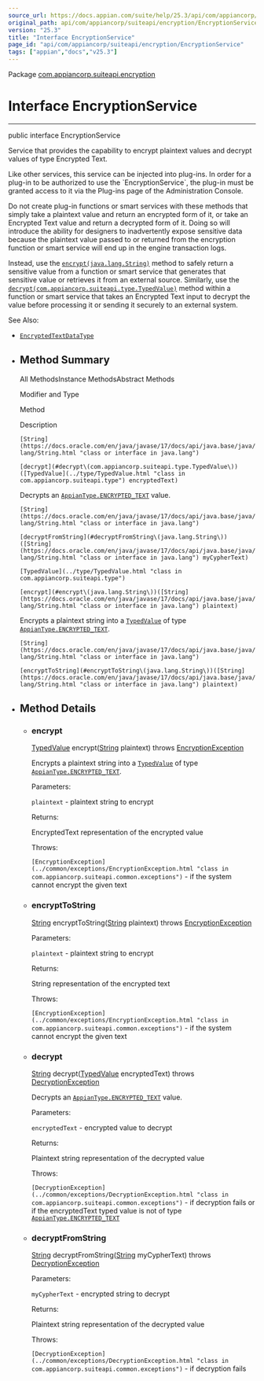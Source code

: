 ```yaml
---
source_url: https://docs.appian.com/suite/help/25.3/api/com/appiancorp/suiteapi/encryption/EncryptionService.html
original_path: api/com/appiancorp/suiteapi/encryption/EncryptionService.html
version: "25.3"
title: "Interface EncryptionService"
page_id: "api/com/appiancorp/suiteapi/encryption/EncryptionService"
tags: ["appian","docs","v25.3"]
---
```



Package [com.appiancorp.suiteapi.encryption](package-summary.html)

# Interface EncryptionService

* * *

public interface EncryptionService

Service that provides the capability to encrypt plaintext values and decrypt values of type Encrypted Text.

Like other services, this service can be injected into plug-ins. In order for a plug-in to be authorized to use the \`EncryptionService\`, the plug-in must be granted access to it via the Plug-ins page of the Administration Console.

Do not create plug-in functions or smart services with these methods that simply take a plaintext value and return an encrypted form of it, or take an Encrypted Text value and return a decrypted form of it. Doing so will introduce the ability for designers to inadvertently expose sensitive data because the plaintext value passed to or returned from the encryption function or smart service will end up in the engine transaction logs.

Instead, use the [`encrypt(java.lang.String)`](#encrypt\(java.lang.String\)) method to safely return a sensitive value from a function or smart service that generates that sensitive value or retrieves it from an external source. Similarly, use the [`decrypt(com.appiancorp.suiteapi.type.TypedValue)`](#decrypt\(com.appiancorp.suiteapi.type.TypedValue\)) method within a function or smart service that takes an Encrypted Text input to decrypt the value before processing it or sending it securely to an external system.

See Also:

-   [`EncryptedTextDataType`](EncryptedTextDataType.html "annotation interface in com.appiancorp.suiteapi.encryption")

-   ## Method Summary

    All MethodsInstance MethodsAbstract Methods

    Modifier and Type

    Method

    Description

    `[String](https://docs.oracle.com/en/java/javase/17/docs/api/java.base/java/lang/String.html "class or interface in java.lang")`

    `[decrypt](#decrypt\(com.appiancorp.suiteapi.type.TypedValue\))([TypedValue](../type/TypedValue.html "class in com.appiancorp.suiteapi.type") encryptedText)`

    Decrypts an [`AppianType.ENCRYPTED_TEXT`](../type/AppianType.html#ENCRYPTED_TEXT) value.

    `[String](https://docs.oracle.com/en/java/javase/17/docs/api/java.base/java/lang/String.html "class or interface in java.lang")`

    `[decryptFromString](#decryptFromString\(java.lang.String\))([String](https://docs.oracle.com/en/java/javase/17/docs/api/java.base/java/lang/String.html "class or interface in java.lang") myCypherText)`

    `[TypedValue](../type/TypedValue.html "class in com.appiancorp.suiteapi.type")`

    `[encrypt](#encrypt\(java.lang.String\))([String](https://docs.oracle.com/en/java/javase/17/docs/api/java.base/java/lang/String.html "class or interface in java.lang") plaintext)`

    Encrypts a plaintext string into a [`TypedValue`](../type/TypedValue.html "class in com.appiancorp.suiteapi.type") of type [`AppianType.ENCRYPTED_TEXT`](../type/AppianType.html#ENCRYPTED_TEXT).

    `[String](https://docs.oracle.com/en/java/javase/17/docs/api/java.base/java/lang/String.html "class or interface in java.lang")`

    `[encryptToString](#encryptToString\(java.lang.String\))([String](https://docs.oracle.com/en/java/javase/17/docs/api/java.base/java/lang/String.html "class or interface in java.lang") plaintext)`

-   ## Method Details

    -   ### encrypt

        [TypedValue](../type/TypedValue.html "class in com.appiancorp.suiteapi.type") encrypt([String](https://docs.oracle.com/en/java/javase/17/docs/api/java.base/java/lang/String.html "class or interface in java.lang") plaintext) throws [EncryptionException](../common/exceptions/EncryptionException.html "class in com.appiancorp.suiteapi.common.exceptions")

        Encrypts a plaintext string into a [`TypedValue`](../type/TypedValue.html "class in com.appiancorp.suiteapi.type") of type [`AppianType.ENCRYPTED_TEXT`](../type/AppianType.html#ENCRYPTED_TEXT).

        Parameters:

        `plaintext` - plaintext string to encrypt

        Returns:

        EncryptedText representation of the encrypted value

        Throws:

        `[EncryptionException](../common/exceptions/EncryptionException.html "class in com.appiancorp.suiteapi.common.exceptions")` - if the system cannot encrypt the given text

    -   ### encryptToString

        [String](https://docs.oracle.com/en/java/javase/17/docs/api/java.base/java/lang/String.html "class or interface in java.lang") encryptToString([String](https://docs.oracle.com/en/java/javase/17/docs/api/java.base/java/lang/String.html "class or interface in java.lang") plaintext) throws [EncryptionException](../common/exceptions/EncryptionException.html "class in com.appiancorp.suiteapi.common.exceptions")

        Parameters:

        `plaintext` - plaintext string to encrypt

        Returns:

        String representation of the encrypted text

        Throws:

        `[EncryptionException](../common/exceptions/EncryptionException.html "class in com.appiancorp.suiteapi.common.exceptions")` - if the system cannot encrypt the given text

    -   ### decrypt

        [String](https://docs.oracle.com/en/java/javase/17/docs/api/java.base/java/lang/String.html "class or interface in java.lang") decrypt([TypedValue](../type/TypedValue.html "class in com.appiancorp.suiteapi.type") encryptedText) throws [DecryptionException](../common/exceptions/DecryptionException.html "class in com.appiancorp.suiteapi.common.exceptions")

        Decrypts an [`AppianType.ENCRYPTED_TEXT`](../type/AppianType.html#ENCRYPTED_TEXT) value.

        Parameters:

        `encryptedText` - encrypted value to decrypt

        Returns:

        Plaintext string representation of the decrypted value

        Throws:

        `[DecryptionException](../common/exceptions/DecryptionException.html "class in com.appiancorp.suiteapi.common.exceptions")` - if decryption fails or if the encryptedText typed value is not of type [`AppianType.ENCRYPTED_TEXT`](../type/AppianType.html#ENCRYPTED_TEXT)

    -   ### decryptFromString

        [String](https://docs.oracle.com/en/java/javase/17/docs/api/java.base/java/lang/String.html "class or interface in java.lang") decryptFromString([String](https://docs.oracle.com/en/java/javase/17/docs/api/java.base/java/lang/String.html "class or interface in java.lang") myCypherText) throws [DecryptionException](../common/exceptions/DecryptionException.html "class in com.appiancorp.suiteapi.common.exceptions")

        Parameters:

        `myCypherText` - encrypted string to decrypt

        Returns:

        Plaintext string representation of the decrypted value

        Throws:

        `[DecryptionException](../common/exceptions/DecryptionException.html "class in com.appiancorp.suiteapi.common.exceptions")` - if decryption fails